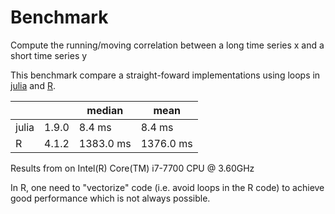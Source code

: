 

# Benchmark

Compute the running/moving correlation between a long
time series x and a short time series y


This benchmark compare a straight-foward implementations
using loops in [julia](test_running_correlation.jl) and [R](test_running_correlation.R).

|        |        |   median  |  mean  |
|--------|--------|-----------|--------|
| julia  | 1.9.0  | 8.4 ms  |  8.4 ms  |
| R      | 4.1.2  | 1383.0 ms   |  1376.0 ms |


Results from on Intel(R) Core(TM) i7-7700 CPU @ 3.60GHz

In R, one need to "vectorize" code (i.e. avoid loops in the R code) to achieve good performance which is not always possible.
